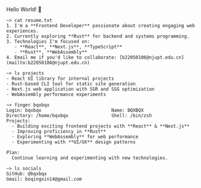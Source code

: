 Hello World! 👋

```
~> cat resume.txt
1. I'm a **Frontend Developer** passionate about creating engaging web experiences.
2. Currently exploring **Rust** for backend and systems programming.
3. Technologies I'm focused on:
   - **React**, **Next.js**, **TypeScript**
   - **Rust**, **WebAssembly**
4. Email me if you'd like to collaborate: [b22050106@njupt.edu.cn](mailto:b22050106@njupt.edu.cn)

~> ls projects
- React UI library for internal projects
- Rust-based CLI tool for static site generation
- Next.js web application with SSR and SSG optimization
- WebAssembly performance experiments

~> finger bqxbqx
Login: bqxbqx                          Name: BQXBQX
Directory: /home/bqxbqx                Shell: /bin/zsh
Projects:
  - Building exciting frontend projects with **React** & **Next.js**
  - Improving proficiency in **Rust**
  - Exploring **WebAssembly** for web performance
  - Experimenting with **UI/UX** design patterns

Plan:
  Continue learning and experimenting with new technologies.

~> ls socials
GitHub: @bqxbqx
Gmail: boqingxin14@gmail.com
```

<!---
BQXBQX/BQXBQX is a ✨ special ✨ repository because its `README.md` (this file) appears on your GitHub profile.
You can click the Preview link to take a look at your changes.
--->
